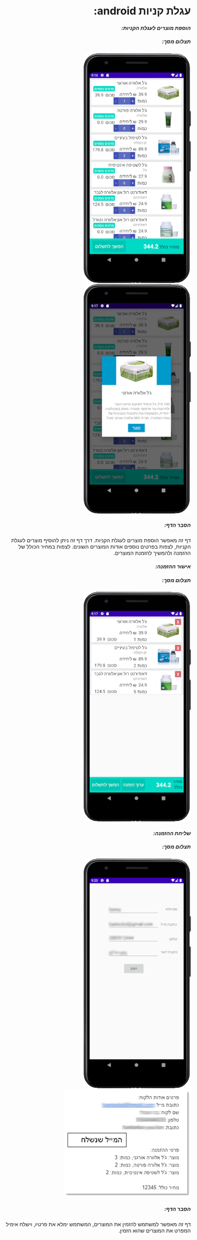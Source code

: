 
<div dir="rtl">

# **עגלת קניות android:**

#### ***הוספת מוצרים לעגלת הקניות:***

##### תצלום מסך:

![](screenshots/1.png) ![](screenshots/2.png)

##### הסבר הדף:
דף זה מאפשר הוספת מוצרים לעגלת הקניות. דרך דף זה ניתן להוסיף מוצרים לעגלת הקניות, לצפות בפרטים נוספים אודות המוצרים השונים. לצפות במחיר הכולל של ההזמנה ולהמשיך להזמנת המוצרים.

#### ***אישור ההזמנה:***
##### תצלום מסך:
![](screenshots/3.png)


#### ***שליחת ההזמנה:***
##### תצלום מסך:

![](screenshots/4.png) !["המייל שנשלח"](screenshots/5.jpeg)


##### הסבר הדף:
דף זה מאפשר למשתמש להזמין את המוצרים, המשתמש ימלא את פרטיו, וישלח אימיל המפרט את המוצרים שהוא הזמין.

</div>

